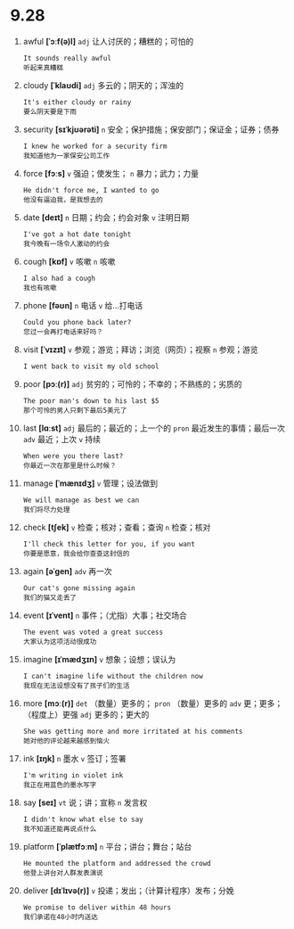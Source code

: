 # 9.28

1. awful **[ˈɔːf(ə)l]** `adj` 让人讨厌的；糟糕的；可怕的

   ```
   It sounds really awful
   听起来真糟糕
   ```

2. cloudy **[ˈklaʊdi]** `adj` 多云的；阴天的；浑浊的

   ```
   It's either cloudy or rainy
   要么阴天要是下雨
   ```

3. security **[sɪˈkjʊərəti]** `n` 安全；保护措施；保安部门；保证金；证券；债券

   ```
   I knew he worked for a security firm
   我知道他为一家保安公司工作
   ```

4. force **[fɔːs]** `v` 强迫；使发生； `n` 暴力；武力；力量

   ```
   He didn't force me, I wanted to go
   他没有逼迫我，是我想去的
   ```

5. date **[deɪt]** `n` 日期；约会；约会对象 `v` 注明日期

   ```
   I've got a hot date tonight
   我今晚有一场令人激动的约会
   ```

6. cough **[kɒf]** `v` 咳嗽 `n` 咳嗽

   ```
   I also had a cough
   我也有咳嗽
   ```

7. phone **[fəʊn]** `n` 电话 `v` 给...打电话

   ```
   Could you phone back later?
   您过一会再打电话来好吗？
   ```

8. visit **[ˈvɪzɪt]** `v` 参观；游览；拜访；浏览（网页）；视察 `n` 参观；游览

   ```
   I went back to visit my old school

   ```

9. poor **[pɔː(r)]** `adj` 贫穷的；可怜的；不幸的；不熟练的；劣质的

   ```
   The poor man's down to his last $5
   那个可怜的男人只剩下最后5美元了
   ```

10. last **[lɑːst]** `adj` 最后的；最近的；上一个的 `pron` 最近发生的事情；最后一次 `adv` 最近；上次 `v` 持续

    ```
    When were you there last?
    你最近一次在那里是什么时候？
    ```

11. manage **[ˈmænɪdʒ]** `v` 管理；设法做到

    ```
    We will manage as best we can
    我们将尽力处理
    ```

12. check **[tʃek]** `v` 检查；核对；查看；查询 `n` 检查；核对

    ```
    I'll check this letter for you, if you want
    你要是愿意，我会给你查查这封信的
    ```

13. again **[əˈɡen]** `adv` 再一次

    ```
    Our cat's gone missing again
    我们的猫又走丢了
    ```

14. event **[ɪˈvent]** `n` 事件；（尤指）大事；社交场合

    ```
    The event was voted a great success
    大家认为这项活动很成功
    ```

15. imagine **[ɪˈmædʒɪn]** `v` 想象；设想；误认为

    ```
    I can't imagine life without the children now
    我现在无法设想没有了孩子们的生活
    ```

16. more **[mɔː(r)]** `det` （数量）更多的； `pron` （数量）更多的 `adv` 更；更多；（程度上）更强 `adj` 更多的；更大的

    ```
    She was getting more and more irritated at his comments
    她对他的评论越来越感到恼火
    ```

17. ink **[ɪŋk]** `n` 墨水 `v` 签订；签署

    ```
    I'm writing in violet ink
    我正在用蓝色的墨水写字
    ```

18. say **[seɪ]** `vt` 说；讲；宣称 `n` 发言权

    ```
    I didn't know what else to say
    我不知道还能再说点什么
    ```

19. platform **[ˈplætfɔːm]** `n` 平台；讲台；舞台；站台

    ```
    He mounted the platform and addressed the crowd
    他登上讲台对人群发表演说
    ```

20. deliver **[dɪˈlɪvə(r)]** `v` 投递；发出；（计算计程序）发布；分娩
    ```
    We promise to deliver within 48 hours
    我们承诺在48小时内送达
    ```
